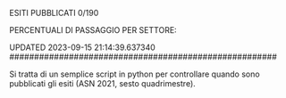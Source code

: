 ESITI PUBBLICATI 0/190 

PERCENTUALI DI PASSAGGIO PER SETTORE:

UPDATED 2023-09-15 21:14:39.637340
###################################################### 

Si tratta di un semplice script in python per controllare quando sono pubblicati gli esiti (ASN 2021, sesto quadrimestre).

